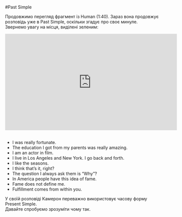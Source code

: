 #Past Simple


Продовжимо перегляд фрагмент із Human (1:40). Зараз вона продовжує розповідь уже в Past Simple, оскільки згадує про своє минуле. Звернемо увагу на місця, виділені зеленим:


<div class="fluidMedia">
<iframe align="center" width="560" height="315" src="https://www.youtube.com/embed/e-HvL3TSf-8" frameborder="0" allowfullscreen></iframe>
</div>

<br>
<ul>
<li>I <span class="p1">was</span> really fortunate.</li>
<li>The education I <span class="p1">got</span> from my parents was really amazing.</li>
<li><span class="p1">I am</span> an actor in film.</li>
<li><span class="p1">I live</span> in Los Angeles and New York. I go back and forth.</li>
<li><span class="p1">I like</span> the seasons.</li>
<li><span class="p1">I think</span> that’s it, right?</li>
<li>The question <span class="p1">I always</span> ask them is “Why”?</li>
<li>In America <span class="p1">people have</span> this idea of fame.</li>
<li><span class="p1">Fame does not define</span> me.</li>
<li><span class="p1">Fulfillment comes</span> from within you. </li>
</ul>


У своїй розповіді Камерон переважно використовує часову форму Present Simple.<br>
Давайте спробуємо зрозуміти чому так.

